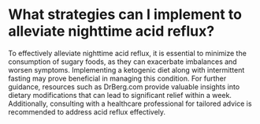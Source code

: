 # What strategies can I implement to alleviate nighttime acid reflux?

To effectively alleviate nighttime acid reflux, it is essential to minimize the consumption of sugary foods, as they can exacerbate imbalances and worsen symptoms. Implementing a ketogenic diet along with intermittent fasting may prove beneficial in managing this condition. For further guidance, resources such as DrBerg.com provide valuable insights into dietary modifications that can lead to significant relief within a week. Additionally, consulting with a healthcare professional for tailored advice is recommended to address acid reflux effectively.